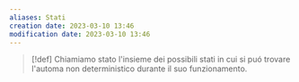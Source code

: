 ```yaml
---
aliases: Stati
creation date: 2023-03-10 13:46
modification date: 2023-03-10 13:46
---
```


>[!def]
>Chiamiamo stato l'insieme dei possibili stati in cui si puó trovare l'automa non deterministico durante il suo funzionamento.




